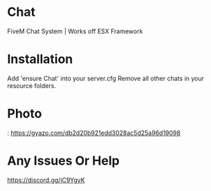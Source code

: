 # Chat
FiveM Chat System | Works off ESX Framework

# Installation

Add 'ensure Chat' into your server.cfg
Remove all other chats in your resource folders.

# Photo

: https://gyazo.com/db2d20b921edd3028ac5d25a96d19098

# Any Issues Or Help 

https://discord.gg/jC9YgyK
